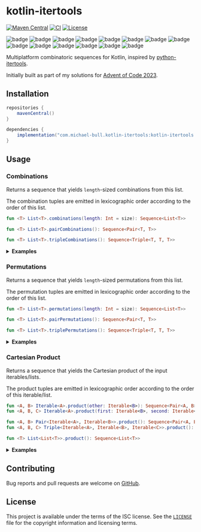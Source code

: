 # kotlin-itertools

[![Maven Central](https://img.shields.io/maven-central/v/com.michael-bull.kotlin-itertools/kotlin-itertools.svg)](https://search.maven.org/search?q=g:com.michael-bull.kotlin-itertools)
[![CI](https://github.com/michaelbull/kotlin-itertools/actions/workflows/ci.yaml/badge.svg)](https://github.com/michaelbull/kotlin-itertools/actions/workflows/ci.yaml)
[![License](https://img.shields.io/github/license/michaelbull/kotlin-itertools.svg)](https://github.com/michaelbull/kotlin-itertools/blob/master/LICENSE)

![badge][badge-android]
![badge][badge-jvm]
![badge][badge-js]
![badge][badge-nodejs]
![badge][badge-linux]
![badge][badge-windows]
![badge][badge-wasm]
![badge][badge-ios]
![badge][badge-mac]
![badge][badge-tvos]
![badge][badge-watchos]
![badge][badge-js-ir]
![badge][badge-android-native]
![badge][badge-apple-silicon]

Multiplatform combinatoric sequences for Kotlin, inspired by [python-itertools][python-itertools].

Initially built as part of my solutions for [Advent of Code 2023][advent-2023].

## Installation

```groovy
repositories {
    mavenCentral()
}

dependencies {
    implementation("com.michael-bull.kotlin-itertools:kotlin-itertools:1.0.2")
}
```

## Usage

### Combinations

Returns a sequence that yields `length`-sized combinations from this list.

The combination tuples are emitted in lexicographic order according to the order of this list.

```kotlin
fun <T> List<T>.combinations(length: Int = size): Sequence<List<T>>

fun <T> List<T>.pairCombinations(): Sequence<Pair<T, T>>

fun <T> List<T>.tripleCombinations(): Sequence<Triple<T, T, T>>
```

<details>
<summary><strong>Examples</strong></summary>

```kotlin
import com.github.michaelbull.itertools.combinations
import com.github.michaelbull.itertools.pairCombinations
import com.github.michaelbull.itertools.tripleCombinations

// [[A, B], [A, C], [A, D], [B, C], [B, D], [C, D]]
fun example1(): List<List<Char>> {
    return "ABCD".toList()
        .combinations(length = 2)
        .toList()
}

// [(A, B), (A, D), (A, C), (B, D), (B, C), (D, C)]
fun example2(): List<Pair<Char, Char>> {
    return "ABDC".toList()
        .pairCombinations()
        .toList()
}

// [(0, 1, 2), (0, 1, 3), (0, 2, 3), (1, 2, 3)]
fun example3(): List<Triple<Int, Int, Int>> {
    return (0..3).toList()
        .tripleCombinations()
        .toList()
}
```

</details>

### Permutations

Returns a sequence that yields `length`-sized permutations from this list.

The permutation tuples are emitted in lexicographic order according to the order of this list.

```kotlin
fun <T> List<T>.permutations(length: Int = size): Sequence<List<T>>

fun <T> List<T>.pairPermutations(): Sequence<Pair<T, T>>

fun <T> List<T>.triplePermutations(): Sequence<Triple<T, T, T>>
```

<details>
<summary><strong>Examples</strong></summary>

```kotlin
import com.github.michaelbull.itertools.permutations
import com.github.michaelbull.itertools.pairPermutations
import com.github.michaelbull.itertools.triplePermutations

// [[A, B], [A, C], [A, D], [B, A], [B, C], [B, D], [C, A], [C, B], [C, D], [D, A], [D, B], [D, C]]
fun example1(): List<List<Char>> {
    return "ABCD".toList()
        .permutations(length = 2)
        .toList()
}

// [(0, 1), (0, 2), (1, 0), (1, 2), (2, 0), (2, 1)]
fun example2(): List<Pair<Int, Int>> {
    return (0..2).toList()
        .pairPermutations()
        .toList()
}

// [(0, 1, 2), (0, 2, 1), (1, 0, 2), (1, 2, 0), (2, 0, 1), (2, 1, 0)]
fun example3(): List<Triple<Int, Int, Int>> {
    return (0..2).toList()
        .triplePermutations()
        .toList()
}
```

</details>

### Cartesian Product

Returns a sequence that yields the Cartesian product of the input iterables/lists.

The product tuples are emitted in lexicographic order according to the order of this iterable/list.

```kotlin
fun <A, B> Iterable<A>.product(other: Iterable<B>): Sequence<Pair<A, B>>
fun <A, B, C> Iterable<A>.product(first: Iterable<B>, second: Iterable<C>): Sequence<Triple<A, B, C>>

fun <A, B> Pair<Iterable<A>, Iterable<B>>.product(): Sequence<Pair<A, B>>
fun <A, B, C> Triple<Iterable<A>, Iterable<B>, Iterable<C>>.product(): Sequence<Triple<A, B, C>>

fun <T> List<List<T>>.product(): Sequence<List<T>>
```

<details>
<summary><strong>Examples</strong></summary>

```kotlin
import com.github.michaelbull.itertools.product

// [(A, x), (A, y), (B, x), (B, y), (C, x), (C, y), (D, x), (D, y)]
fun example1(): List<Pair<Char, Char>> {
    val a = "ABCD".toList()
    val b = "xy".toList()
    return a.product(b).toList()
}

// [(A, C, E), (A, C, F), (A, D, E), (A, D, F), (B, C, E), (B, C, F), (B, D, E), (B, D, F)]
fun example2(): List<Triple<Char, Char, Char>> {
    val a = "AB".toList()
    val b = "CD".toList()
    val c = "EF".toList()

    return Triple(a, b, c)
        .product()
        .toList()
}

// [[A, x], [A, y], [B, x], [B, y], [C, x], [C, y], [D, x], [D, y]]
fun example3(): List<List<Char>> {
    val a = "ABCD".toList()
    val b = "xy".toList()

    return listOf(a, b)
        .product()
        .toList()
}
```
</details>

## Contributing

Bug reports and pull requests are welcome on [GitHub][github].

## License

This project is available under the terms of the ISC license. See the
[`LICENSE`](LICENSE) file for the copyright information and licensing terms.

[python-itertools]: https://docs.python.org/3/library/itertools.html
[advent-2023]: https://github.com/michaelbull/advent-2023
[github]: https://github.com/michaelbull/kotlin-itertools

[badge-android]: http://img.shields.io/badge/-android-6EDB8D.svg?style=flat
[badge-android-native]: http://img.shields.io/badge/support-[AndroidNative]-6EDB8D.svg?style=flat
[badge-jvm]: http://img.shields.io/badge/-jvm-DB413D.svg?style=flat
[badge-js]: http://img.shields.io/badge/-js-F8DB5D.svg?style=flat
[badge-js-ir]: https://img.shields.io/badge/support-[IR]-AAC4E0.svg?style=flat
[badge-nodejs]: https://img.shields.io/badge/-nodejs-68a063.svg?style=flat
[badge-linux]: http://img.shields.io/badge/-linux-2D3F6C.svg?style=flat
[badge-windows]: http://img.shields.io/badge/-windows-4D76CD.svg?style=flat
[badge-wasm]: https://img.shields.io/badge/-wasm-624FE8.svg?style=flat
[badge-apple-silicon]: http://img.shields.io/badge/support-[AppleSilicon]-43BBFF.svg?style=flat
[badge-ios]: http://img.shields.io/badge/-ios-CDCDCD.svg?style=flat
[badge-mac]: http://img.shields.io/badge/-macos-111111.svg?style=flat
[badge-watchos]: http://img.shields.io/badge/-watchos-C0C0C0.svg?style=flat
[badge-tvos]: http://img.shields.io/badge/-tvos-808080.svg?style=flat
